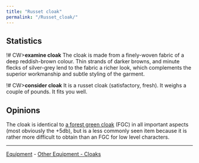 ```yaml
---
title: "Russet cloak"
permalink: "/Russet_cloak/"
---
```


## Statistics

!# CW\>**examine cloak**
The cloak is made from a finely-woven fabric of a deep reddish-brown
colour.
Thin strands of darker browns, and minute flecks of silver-grey lend to
the
fabric a richer look, which complements the superior workmanship and
subtle
styling of the garment.

!# CW\>**consider cloak**
It is a russet cloak (satisfactory, fresh).
It weighs a couple of pounds.
It fits you well.

## Opinions

The cloak is identical to [a forest green
cloak](a_forest_green_cloak "wikilink") (FGC) in all important aspects
(most obviously the +5db), but is a less commonly seen item because it
is rather more difficult to obtain than an FGC for low level
characters.

------------------------------------------------------------------------

[Equipment](Equipment "wikilink") - [Other Equipment -
Cloaks](Cloak "wikilink")